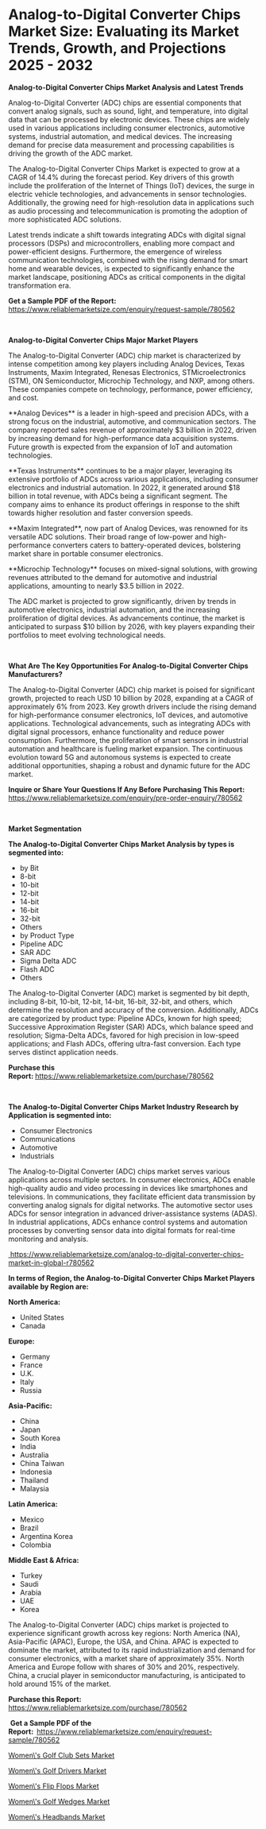 <p><h1>Analog-to-Digital Converter Chips Market Size: Evaluating its Market Trends, Growth, and Projections 2025 - 2032</h1></p><p><strong>Analog-to-Digital Converter Chips Market Analysis and Latest Trends</strong></p>
<p><p>Analog-to-Digital Converter (ADC) chips are essential components that convert analog signals, such as sound, light, and temperature, into digital data that can be processed by electronic devices. These chips are widely used in various applications including consumer electronics, automotive systems, industrial automation, and medical devices. The increasing demand for precise data measurement and processing capabilities is driving the growth of the ADC market.</p><p>The Analog-to-Digital Converter Chips Market is expected to grow at a CAGR of 14.4% during the forecast period. Key drivers of this growth include the proliferation of the Internet of Things (IoT) devices, the surge in electric vehicle technologies, and advancements in sensor technologies. Additionally, the growing need for high-resolution data in applications such as audio processing and telecommunication is promoting the adoption of more sophisticated ADC solutions.</p><p>Latest trends indicate a shift towards integrating ADCs with digital signal processors (DSPs) and microcontrollers, enabling more compact and power-efficient designs. Furthermore, the emergence of wireless communication technologies, combined with the rising demand for smart home and wearable devices, is expected to significantly enhance the market landscape, positioning ADCs as critical components in the digital transformation era.</p></p>
<p><strong>Get a Sample PDF of the Report:&nbsp;</strong> <a href="https://www.reliablemarketsize.com/enquiry/request-sample/780562?utm_campaign=1845&utm_medium=2&utm_source=Github&utm_content=ia&utm_term=26032025&utm_id=analog-to-digital-converter-chips">https://www.reliablemarketsize.com/enquiry/request-sample/780562</a></p>
<p>&nbsp;</p>
<p><strong>Analog-to-Digital Converter Chips Major Market Players</strong></p>
<p><p>The Analog-to-Digital Converter (ADC) chip market is characterized by intense competition among key players including Analog Devices, Texas Instruments, Maxim Integrated, Renesas Electronics, STMicroelectronics (STM), ON Semiconductor, Microchip Technology, and NXP, among others. These companies compete on technology, performance, power efficiency, and cost.</p><p>**Analog Devices** is a leader in high-speed and precision ADCs, with a strong focus on the industrial, automotive, and communication sectors. The company reported sales revenue of approximately $3 billion in 2022, driven by increasing demand for high-performance data acquisition systems. Future growth is expected from the expansion of IoT and automation technologies.</p><p>**Texas Instruments** continues to be a major player, leveraging its extensive portfolio of  ADCs across various applications, including consumer electronics and industrial automation. In 2022, it generated around $18 billion in total revenue, with ADCs being a significant segment. The company aims to enhance its product offerings in response to the shift towards higher resolution and faster conversion speeds.</p><p>**Maxim Integrated**, now part of Analog Devices, was renowned for its versatile ADC solutions. Their broad range of low-power and high-performance converters caters to battery-operated devices, bolstering market share in portable consumer electronics.</p><p>**Microchip Technology** focuses on mixed-signal solutions, with growing revenues attributed to the demand for automotive and industrial applications, amounting to nearly $3.5 billion in 2022. </p><p>The ADC market is projected to grow significantly, driven by trends in automotive electronics, industrial automation, and the increasing proliferation of digital devices. As advancements continue, the market is anticipated to surpass $10 billion by 2026, with key players expanding their portfolios to meet evolving technological needs.</p></p>
<p>&nbsp;</p>
<p><strong>What Are The Key Opportunities For Analog-to-Digital Converter Chips Manufacturers?</strong></p>
<p><p>The Analog-to-Digital Converter (ADC) chip market is poised for significant growth, projected to reach USD 10 billion by 2028, expanding at a CAGR of approximately 6% from 2023. Key growth drivers include the rising demand for high-performance consumer electronics, IoT devices, and automotive applications. Technological advancements, such as integrating ADCs with digital signal processors, enhance functionality and reduce power consumption. Furthermore, the proliferation of smart sensors in industrial automation and healthcare is fueling market expansion. The continuous evolution toward 5G and autonomous systems is expected to create additional opportunities, shaping a robust and dynamic future for the ADC market.</p></p>
<p><strong>Inquire or Share Your Questions If Any Before Purchasing This Report:</strong> <a href="https://www.reliablemarketsize.com/enquiry/pre-order-enquiry/780562?utm_campaign=1845&utm_medium=2&utm_source=Github&utm_content=ia&utm_term=26032025&utm_id=analog-to-digital-converter-chips">https://www.reliablemarketsize.com/enquiry/pre-order-enquiry/780562</a></p>
<p>&nbsp;</p>
<p><strong>Market Segmentation</strong></p>
<p><strong>The Analog-to-Digital Converter Chips Market Analysis by types is segmented into:</strong></p>
<p><ul><li>by Bit</li><li>8-bit</li><li>10-bit</li><li>12-bit</li><li>14-bit</li><li>16-bit</li><li>32-bit</li><li>Others</li><li>by Product Type</li><li>Pipeline ADC</li><li>SAR ADC</li><li>Sigma Delta ADC</li><li>Flash ADC</li><li>Others</li></ul></p>
<p><p>The Analog-to-Digital Converter (ADC) market is segmented by bit depth, including 8-bit, 10-bit, 12-bit, 14-bit, 16-bit, 32-bit, and others, which determine the resolution and accuracy of the conversion. Additionally, ADCs are categorized by product type: Pipeline ADCs, known for high speed; Successive Approximation Register (SAR) ADCs, which balance speed and resolution; Sigma-Delta ADCs, favored for high precision in low-speed applications; and Flash ADCs, offering ultra-fast conversion. Each type serves distinct application needs.</p></p>
<p><strong>Purchase this Report:&nbsp;</strong><a href="https://www.reliablemarketsize.com/purchase/780562?utm_campaign=1845&utm_medium=2&utm_source=Github&utm_content=ia&utm_term=26032025&utm_id=analog-to-digital-converter-chips">https://www.reliablemarketsize.com/purchase/780562</a></p>
<p>&nbsp;</p>
<p><strong>The Analog-to-Digital Converter Chips Market Industry Research by Application is segmented into:</strong></p>
<p><ul><li>Consumer Electronics</li><li>Communications</li><li>Automotive</li><li>Industrials</li></ul></p>
<p><p>The Analog-to-Digital Converter (ADC) chips market serves various applications across multiple sectors. In consumer electronics, ADCs enable high-quality audio and video processing in devices like smartphones and televisions. In communications, they facilitate efficient data transmission by converting analog signals for digital networks. The automotive sector uses ADCs for sensor integration in advanced driver-assistance systems (ADAS). In industrial applications, ADCs enhance control systems and automation processes by converting sensor data into digital formats for real-time monitoring and analysis.</p></p>
<p><a href="https://www.reliablemarketsize.com/analog-to-digital-converter-chips-market-in-global-r780562?utm_campaign=1845&utm_medium=2&utm_source=Github&utm_content=ia&utm_term=26032025&utm_id=analog-to-digital-converter-chips">&nbsp;https://www.reliablemarketsize.com/analog-to-digital-converter-chips-market-in-global-r780562</a></p>
<p><strong>In terms of Region, the Analog-to-Digital Converter Chips Market Players available by Region are:</strong></p>
<p>
    <p> <strong> North America: </strong>
        <ul>
            <li>United States</li>
            <li>Canada</li>
        </ul>
        </p> 
    <p> <strong> Europe: </strong>
        <ul>
            <li>Germany</li>
            <li>France</li>
            <li>U.K.</li>
            <li>Italy</li>
            <li>Russia</li>
        </ul>
        </p> 
    <p> <strong> Asia-Pacific: </strong>
        <ul>
            <li>China</li>
            <li>Japan</li>
            <li>South Korea</li>
            <li>India</li>
            <li>Australia</li>
            <li>China Taiwan</li>
            <li>Indonesia</li>
            <li>Thailand</li>
            <li>Malaysia</li>
        </ul>
        </p> 
    <p> <strong> Latin America: </strong>
        <ul>
            <li>Mexico</li>
            <li>Brazil</li>
            <li>Argentina Korea</li>
            <li>Colombia</li>
        </ul>
        </p> 
    <p> <strong> Middle East & Africa: </strong>
        <ul>
            <li>Turkey</li>
            <li>Saudi</li>
            <li>Arabia</li>
            <li>UAE</li>
            <li>Korea</li>
        </ul>
    </p>
    </p>
<p><p>The Analog-to-Digital Converter (ADC) chips market is projected to experience significant growth across key regions: North America (NA), Asia-Pacific (APAC), Europe, the USA, and China. APAC is expected to dominate the market, attributed to its rapid industrialization and demand for consumer electronics, with a market share of approximately 35%. North America and Europe follow with shares of 30% and 20%, respectively. China, a crucial player in semiconductor manufacturing, is anticipated to hold around 15% of the market.</p></p>
<p><strong>Purchase this Report: </strong><a href="https://www.reliablemarketsize.com/purchase/780562?utm_campaign=1845&utm_medium=2&utm_source=Github&utm_content=ia&utm_term=26032025&utm_id=analog-to-digital-converter-chips">https://www.reliablemarketsize.com/purchase/780562</a></p>
<p>&nbsp;<strong>Get a Sample PDF of the Report:&nbsp;&nbsp;</strong><a href="https://www.reliablemarketsize.com/enquiry/request-sample/780562?utm_campaign=1845&utm_medium=2&utm_source=Github&utm_content=ia&utm_term=26032025&utm_id=analog-to-digital-converter-chips">https://www.reliablemarketsize.com/enquiry/request-sample/780562</a></p>
<p><strong></strong></p>
<p><p><a href="https://github.com/foustzelmsdv/Market-Research-Report-List-1/blob/main/womens-golf-club-sets-market.md?utm_campaign=1845&utm_medium=2&utm_source=Github&utm_content=ia&utm_term=26032025&utm_id=analog-to-digital-converter-chips">Women\'s Golf Club Sets Market</a></p><p><a href="https://github.com/papnider/Market-Research-Report-List-1/blob/main/womens-golf-drivers-market.md?utm_campaign=1845&utm_medium=2&utm_source=Github&utm_content=ia&utm_term=26032025&utm_id=analog-to-digital-converter-chips">Women\'s Golf Drivers Market</a></p><p><a href="https://github.com/dickstoscopg/Market-Research-Report-List-1/blob/main/womens-flip-flops-market.md?utm_campaign=1845&utm_medium=2&utm_source=Github&utm_content=ia&utm_term=26032025&utm_id=analog-to-digital-converter-chips">Women\'s Flip Flops Market</a></p><p><a href="https://github.com/dagnewopus/Market-Research-Report-List-1/blob/main/womens-golf-wedges-market.md?utm_campaign=1845&utm_medium=2&utm_source=Github&utm_content=ia&utm_term=26032025&utm_id=analog-to-digital-converter-chips">Women\'s Golf Wedges Market</a></p><p><a href="https://github.com/suebabuhai/Market-Research-Report-List-1/blob/main/womens-headbands-market.md?utm_campaign=1845&utm_medium=2&utm_source=Github&utm_content=ia&utm_term=26032025&utm_id=analog-to-digital-converter-chips">Women\'s Headbands Market</a></p></p>